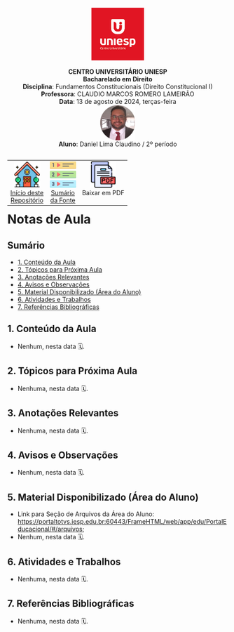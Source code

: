 
<div align="center">

<p align="center"><img height="120" src="../../../figuras/LOGO_UNIESP.png"> </p>

<p align="center"><b>CENTRO UNIVERSITÁRIO UNIESP</b><br>
<b>Bacharelado em Direito</b><br>
<b>Disciplina</b>: Fundamentos Constitucionais (Direito Constitucional I)<br>
<b>Professora</b>: CLAUDIO MARCOS ROMERO LAMEIRÃO<br>
<b>Data</b>: 13 de agosto de 2024, terças-feira<br>
<img align="center" src="../../../figuras/FOTO_PERFIL_DANIEL_CLAUDINO_2023.png" width="80"><br>
<b>Aluno</b>: Daniel Lima Claudino / 2º período<br>
 </p>
</div>

<table align="right" border="0">
  <tr>
    <td align="center" valign="top">
      <a href="../../../README.md">
        <img src="https://github.com/dnlclaudino/imagens/blob/master/icones/icone-casa2.png?raw=true" heigh="60" width="60"><br>Início deste <br>Repositório
      </a>
    </td>
    <td align="center" valign="top">
      <a href="../README.md">
        <img src="https://github.com/dnlclaudino/imagens/blob/master/icones/icone-sumario.png?raw=true" heigh="60" width="60"><br>Sumário<br>da Fonte
      </a>
    </td>
    <td align="center" valign="top">
        <img src="https://github.com/dnlclaudino/imagens/blob/master/icones-aplicativos/pdf/pdf.png?raw=true" heigh="60" width="60"><br>Baixar em PDF
    </td>
  </tr>
</table><br><br><br><br><br>

<h1>Notas de Aula</h1>

<h2>Sumário</h2>

<!-- TOC -->

- [1. Conteúdo da Aula](#1-conteúdo-da-aula)
- [2. Tópicos para Próxima Aula](#2-tópicos-para-próxima-aula)
- [3. Anotações Relevantes](#3-anotações-relevantes)
- [4. Avisos e Observações](#4-avisos-e-observações)
- [5. Material Disponibilizado (Área do Aluno)](#5-material-disponibilizado-área-do-aluno)
- [6. Atividades e Trabalhos](#6-atividades-e-trabalhos)
- [7. Referências Bibliográficas](#7-referências-bibliográficas)

<!-- /TOC -->

## 1. Conteúdo da Aula

- Nenhum, nesta data 🗓.

## 2. Tópicos para Próxima Aula

- Nenhuma, nesta data 🗓.

## 3. Anotações Relevantes

- Nenhuma, nesta data 🗓.

## 4. Avisos e Observações

- Nenhum, nesta data 🗓.

## 5. Material Disponibilizado (Área do Aluno)

- Link para Seção de Arquivos da Área do Aluno: https://portaltotvs.iesp.edu.br:60443/FrameHTML/web/app/edu/PortalEducacional/#/arquivos;
- Nenhum, nesta data 🗓.

## 6. Atividades e Trabalhos

- Nenhuma, nesta data 🗓.

## 7. Referências Bibliográficas

- Nenhuma, nesta data 🗓.
